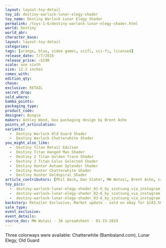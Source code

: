 ```yaml
---
layout: layout-toy-detail 
toy_id: destiny-warlock-lunar-elegy-shader
toy_name: Destiny Warlock Lunar Elegy Shader
permalink: /toys-1-6/destiny-warlock-lunar-elegy-shader.html
world: Destiny
world_abr: 
character_base: 
layout: layout-toy-detail
categories: 
tags: [orange, blue, video games, scifi, sci-fi, licensed]
release_date: 7/7/2016
release_price: ~$190
scale: one sixth
size: 12.2 inches
comes_with: 
edition_qty: 
chase: 
exclusive: RETAIL
secret_drop: 
sold_where: 
bamba_points: 
packaging_type: 
product_code:
designer: Bungie
makers: Ashley Wood, box packaging design by Brent Ashe
points_of_articulation: 
variants: 
  -  Destiny Warlock Old Guard Shader
  -  Destiny Warlock Chatterwhite Shader
you_might_also_like: 
  -  Destiny Titan Retail Edition
  -  Destiny Titan Hanged Man Shader
  -  Destiny 2 Titan Golden Trace Shader
  -  Destiny 2 Titan Calus Selected Shader
  -  Destiny Hunter Autumn Splendor Shader
  -  Destiny Hunter Chatterwhite Shader
  -  Destiny Hunter Goldspiral Shader
article_contributors: [Phil Back, Don Slater, MW Wutasi, Brent Ashe, szutsung]
toy_pics: 
  -  destiny-warlock-lunar-elegy-shader_01-6_by_szutsung_via_instagram.jpg
  -  destiny-warlock-lunar-elegy-shader_02-6_by_szutsung_via_instagram.jpg
  -  destiny-warlock-lunar-elegy-shader_03-6_by_szutsung_via_instagram.jpg
backstory: Retailer Exclusive; Market update - sold on ebay for $143.50, March 2019.
sale_type: 
event_exclusive: 
event_details: 
source_doc: MW Wutasi - 3A spreadsheet - 01-15-2019
---
```

Three colorways were available: Chatterwhite (Bambaland.com), Lunar Elegy, Old Guard
